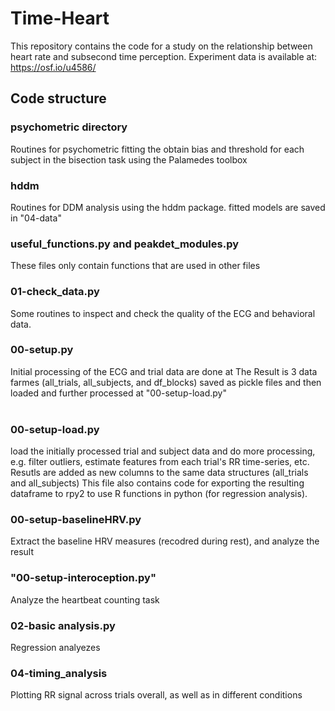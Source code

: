 # Time-Heart #

This repository contains the code for a study on the relationship between heart rate and subsecond time perception. Experiment data is available at: https://osf.io/u4586/
<br/>	

## Code structure ##


### psychometric directory
Routines for psychometric fitting the obtain bias and threshold for each subject in the bisection task using the Palamedes toolbox
<br/>

### hddm
Routines for DDM analysis using the hddm package.
fitted models are saved in "04-data"
<br/>


### useful_functions.py and peakdet_modules.py
These files only contain functions that are used in other files
<br/>

### 01-check_data.py
Some routines to inspect and check the quality of the ECG and behavioral data.
<br/>

### 00-setup.py
Initial processing of the ECG and trial data are done at
The Result is 3 data farmes (all_trials, all_subjects, and df_blocks) saved as pickle files and then loaded and further processed at "00-setup-load.py"\
<br/>

### 00-setup-load.py
load the initially processed trial and subject data and do more processing, e.g. filter outliers, estimate features from each trial's RR time-series, etc. 
Resutls are added as new columns to the same data structures (all_trials and all_subjects)
This file also contains code for exporting the resulting dataframe to rpy2 to use R functions in python (for regression analysis).
<br/>

### 00-setup-baselineHRV.py
Extract the baseline HRV measures (recodred during rest), and analyze the result

### "00-setup-interoception.py"
Analyze the heartbeat counting task
<br/>

### 02-basic analysis.py
Regression analyezes
<br/>


### 04-timing_analysis
Plotting RR signal across trials overall, as well as in different conditions
<br/>

